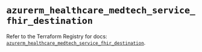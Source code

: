 # `azurerm_healthcare_medtech_service_fhir_destination`

Refer to the Terraform Registry for docs: [`azurerm_healthcare_medtech_service_fhir_destination`](https://registry.terraform.io/providers/hashicorp/azurerm/4.4.0/docs/resources/healthcare_medtech_service_fhir_destination).
